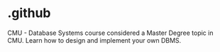# .github
CMU - Database Systems course considered a Master Degree topic in CMU. Learn how to design and implement your own DBMS. 
